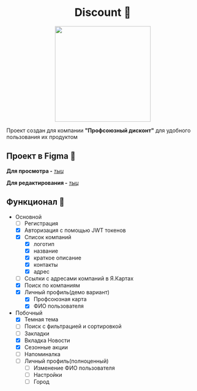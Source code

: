 # <div align="center"> Discount :iphone:</div>

<p align="center">
  <img height="250px" src="https://user-images.githubusercontent.com/62198915/110484188-7b607e00-80fb-11eb-9d56-f741a78ca925.png"/>
</p>

Проект создан для компании **"Профсоюзный дисконт"** для удобного пользования их продуктом

## Проект в Figma :pushpin:

**Для просмотра -** [*тыц*](https://www.figma.com/file/jN1oC8cqi5yOB5FDx1MVxe/discount?node-id=0%3A1)

**Для редактирования -** [*тыц*](https://www.figma.com/file/jN1oC8cqi5yOB5FDx1MVxe/discount?node-id=0%3A1)

## Функционал :blue_book:
- Основной
  - [ ] Регистрация
  - [x] Авторизация с помощью JWT токенов
  - [x] Список компаний
    - [x] логотип
    - [x] название
    - [x] краткое описание
    - [x] контакты
    - [x] адрес
  - [ ] Ссылки с адресами компаний в Я.Картах
  - [x] Поиск по компаниям
  - [x] Личный профиль(демо вариант)
    - [x] Профсоюзная карта
    - [x] ФИО пользователя

- Побочный
  - [x] Темная тема
  - [ ] Поиск с фильтрацией и сортировкой
  - [ ] Закладки
  - [x] Вкладка Новости
  - [x] Сезонные акции
  - [ ] Напоминалка
  - [ ] Личный профиль(полноценный)
    - [ ] Изменение ФИО пользователя
    - [ ] Настройки
    - [ ] Город
